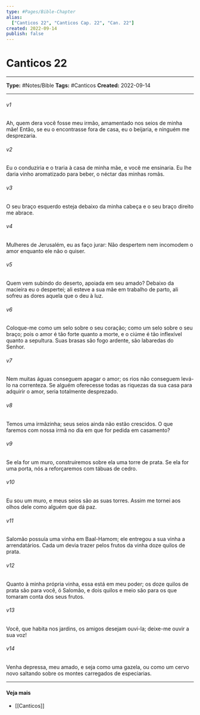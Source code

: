 ```yaml
---
type: #Pages/Bible-Chapter
alias:
  ["Canticos 22", "Canticos Cap. 22", "Can. 22"]
created: 2022-09-14
publish: false
---
```


# Canticos 22

---

**Type:** #Notes/Bible
**Tags:** #Canticos
**Created:** 2022-09-14

---

###### v1
Ah, quem dera você fosse meu irmão, amamentado nos seios de minha mãe! Então, se eu o encontrasse fora de casa, eu o beijaria, e ninguém me desprezaria.
###### v2
Eu o conduziria e o traria à casa de minha mãe, e você me ensinaria. Eu lhe daria vinho aromatizado para beber, o néctar das minhas romãs.
###### v3
O seu braço esquerdo esteja debaixo da minha cabeça e o seu braço direito me abrace.
###### v4
Mulheres de Jerusalém, eu as faço jurar: Não despertem nem incomodem o amor enquanto ele não o quiser.
###### v5
Quem vem subindo do deserto, apoiada em seu amado? Debaixo da macieira eu o despertei; ali esteve a sua mãe em trabalho de parto, ali sofreu as dores aquela que o deu à luz.
###### v6
Coloque-me como um selo sobre o seu coração; como um selo sobre o seu braço; pois o amor é tão forte quanto a morte, e o ciúme é tão inflexível quanto a sepultura. Suas brasas são fogo ardente, são labaredas do Senhor.
###### v7
Nem muitas águas conseguem apagar o amor; os rios não conseguem levá-lo na correnteza. Se alguém oferecesse todas as riquezas da sua casa para adquirir o amor, seria totalmente desprezado.
###### v8
Temos uma irmãzinha; seus seios ainda não estão crescidos. O que faremos com nossa irmã no dia em que for pedida em casamento?
###### v9
Se ela for um muro, construiremos sobre ela uma torre de prata. Se ela for uma porta, nós a reforçaremos com tábuas de cedro.
###### v10
Eu sou um muro, e meus seios são as suas torres. Assim me tornei aos olhos dele como alguém que dá paz.
###### v11
Salomão possuía uma vinha em Baal-Hamom; ele entregou a sua vinha a arrendatários. Cada um devia trazer pelos frutos da vinha doze quilos de prata.
###### v12
Quanto à minha própria vinha, essa está em meu poder; os doze quilos de prata são para você, ó Salomão, e dois quilos e meio são para os que tomaram conta dos seus frutos.
###### v13
Você, que habita nos jardins, os amigos desejam ouvi-la; deixe-me ouvir a sua voz!  
###### v14
Venha depressa, meu amado, e seja como uma gazela, ou como um cervo novo saltando sobre os montes carregados de especiarias.


---

#### Veja mais

- [[Canticos]]
